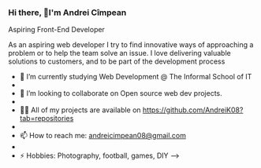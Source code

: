 ### Hi there, 👋I'm Andrei Cîmpean
Aspiring Front-End Developer

As an aspiring web developer I try to find
innovative ways of approaching a problem or to
help the team solve an issue.
I love delivering valuable solutions to customers,
and to be part of the development process

- 🌱 I’m currently studying Web Development @ The Informal School of IT
- 
- 👯 I’m looking to collaborate on Open source web dev projects.
- 
- 👨‍💻 All of my projects are available on https://github.com/AndreiK08?tab=repositories
- 
- 📫 How to reach me: andreicimpean08@gmail.com
- 
- ⚡ Hobbies: Photography, football, games, DIY 
-->
